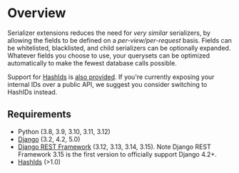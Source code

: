 # Overview
Serializer extensions reduces the need for *very similar* serializers, by
allowing the fields to be defined on a *per-view/per-request* basis. Fields can
be whitelisted, blacklisted, and child serializers can be optionally expanded.
Whatever fields you choose to use, your querysets can be optimized
automatically to make the fewest database calls possible.

Support for [HashIds](https://github.com/davidaurelio/hashids-python) is
[also provided](usage-hashids.md). If you're currently exposing your internal IDs over a public
API, we suggest you consider switching to HashIDs instead.


## Requirements
* Python (3.8, 3.9, 3.10, 3.11, 3.12)
* [Django](https://github.com/django/django) (3.2, 4.2, 5.0)
* [Django REST Framework](https://github.com/tomchristie/django-rest-framework) 
  (3.12, 3.13, 3.14, 3.15). Note Django REST Framework 3.15 is the first version to
  officially support Django 4.2+.
* [HashIds](https://github.com/davidaurelio/hashids-python) (>1.0)
